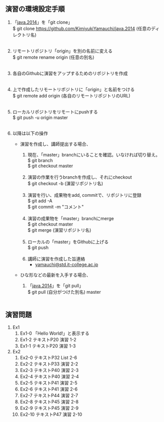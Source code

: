 ## 演習の環境設定手順

1. 「[java.2014](https://github.com/KimiyukiYamauchi/java.2014)」を「git clone」
<br />$ git clone https://github.com/KimiyukiYamauchi/java.2014 (任意のディレクトリ名)<br /><br />
1. リモートリポジトリ「origin」を別の名前に変える
<br />$ git remote rename origin  (任意の別名)<br /><br />
1. 各自のGithubに演習をアップするためのリポジトリを作成<br /><br />
1. 上で作成したリモートリポジトリに「origin」と名前をつける
<br />$ git remote add origin  (各自のリモートリポジトリのURL)<br /><br />
1. ローカルリポジトリをリモートにpushする
<br />$ git push -u origin master<br /><br />
1. 以降は以下の操作

	* 演習を作成し、講師提出する場合、

		1. 現在、「master」branchにいることを確認。いなければ切り替え。
<br />$ git branch 
<br />$ git checkout master <br /><br />
		1. 演習の作業を行うbranchを作成し、それにcheckout
<br />$ git checkout -b (演習リポジトリ名) <br /><br />
		1. 演習を行い、成果物をadd, commitで、リポジトリに登録 
<br />$ git add -A
<br />$ git commit -m "コメント"<br /><br />
		1. 演習の成果物を「master」branchにmerge
<br />$ git checkout master 
<br />$ git merge (演習リポジトリ名) <br /><br />
		1. ローカルの「master」をGithubに上げる
<br />$ git push <br /><br />
		1. 講師に演習を作成した旨連絡
			* yamauchi@std.it-college.ac.jp

	* ひな形などの最新を入手する場合、

		1. 「[java.2014](https://github.com/KimiyukiYamauchi/java.2014)」を「git pull」
<br />$ git pull (自分がつけた別名) master<br /><br />

## 演習問題

1. Ex1
	1. Ex1-0
		「Hello World!」と表示する
	2. Ex1-2
		テキストP20 演習 1-2
	3. Ex1-1
		テキストP20 演習 1-3
2. Ex2
	1. Ex2-0
		テキストP32 List 2-6
	2. Ex2-2
		テキストP33 演習 2-2
	3. Ex2-3
		テキストP40 演習 2-3
	4. Ex2-4
		テキストP40 演習 2-4
	5. Ex2-5
		テキストP41 演習 2-5
	6. Ex2-6
		テキストP41 演習 2-6
	7. Ex2-7
		テキストP44 演習 2-7
	8. Ex2-8
		テキストP45 演習 2-8
	9. Ex2-9
		テキストP45 演習 2-9
	10. Ex2-10
		テキストP47 演習 2-10
